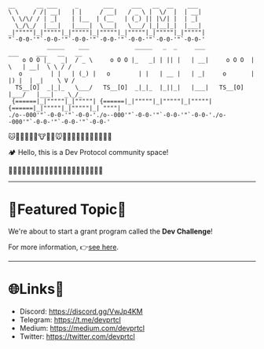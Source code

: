 ```
__      __ ___     _       ___     ___   __  __    ___
\ \    / /| __|   | |     / __|   / _ \ |  \/  |  | __|
 \ \/\/ / | _|    | |__  | (__   | (_) || |\/| |  | _|
  \_/\_/  |___|   |____|  \___|   \___/ |_|__|_|  |___|
_|"""""|_|"""""|_|"""""|_|"""""|_|"""""|_|"""""|_|"""""|
"`-0-0-'"`-0-0-'"`-0-0-'"`-0-0-'"`-0-0-'"`-0-0-'"`-0-0-'
           _____    ___             _____   _  _     ___              ___     ___   __   __
    o O O |_   _|  / _ \     o O O |_   _| | || |   | __|     o O O  |   \   | __|  \ \ / /
   o        | |   | (_) |   o        | |   | __ |   | _|     o       | |) |  | _|    \ V /
  TS__[O]  _|_|_   \___/   TS__[O]  _|_|_  |_||_|   |___|   TS__[O]  |___/   |___|   _\_/_
 {======|_|"""""|_|"""""| {======|_|"""""|_|"""""|_|"""""| {======|_|"""""|_|"""""|_| """"|
./o--000'"`-0-0-'"`-0-0-'./o--000'"`-0-0-'"`-0-0-'"`-0-0-'./o--000'"`-0-0-'"`-0-0-'"`-0-0-'
```

🐱🦁🐯🦒🦊🦝🐮🐷🐗🐭🐹🐰🐻🐨🐼🐸🦓🐴🦄🐔🐲

🏕 Hello, this is a Dev Protocol community space!

🐲🐔🦄🐴🦓🐸🐼🐨🐻🐰🐹🐭🐗🐷🐮🦝🦊🦒🐯🦁🐱

---

# 💝Featured Topic💨

We're about to start a grant program called the **Dev Challenge**!

For more information, 👉[see here](https://github.com/dev-protocol/community/blob/master/bulletins/dev-challenge-2-exia.md).

---

# 🌐Links🔗

- Discord: https://discord.gg/VwJp4KM
- Telegram: https://t.me/devprtcl
- Medium: https://medium.com/devprtcl
- Twitter: https://twitter.com/devprtcl
